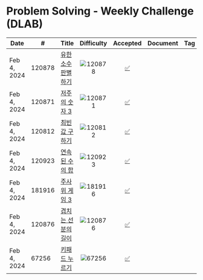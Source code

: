 # Problem Solving - Weekly Challenge (DLAB)

| Date | # | Title | Difficulty | Accepted | Document | Tag |
|------|---|-------|:----------:|:--------:|:--------:|:---:|
| Feb 4, 2024 | 120878 | [유한소수 판별하기](https://school.programmers.co.kr/learn/courses/30/lessons/120878) | ![120878](https://img.shields.io/badge/Level%200-blue?style=flat) | [✅](https://github.com/ymnseol/problem-solving/tree/main/programmers/120878-유한소수-판별하기) | | |
| Feb 4, 2024 | 120871 | [저주의 숫자 3](https://school.programmers.co.kr/learn/courses/30/lessons/120871) | ![120871](https://img.shields.io/badge/Level%200-blue?style=flat) | [✅](https://github.com/ymnseol/problem-solving/tree/main/programmers/120871-저주의-숫자-3) | | |
| Feb 4, 2024 | 120812 | [최빈값 구하기](https://school.programmers.co.kr/learn/courses/30/lessons/120812) | ![120812](https://img.shields.io/badge/Level%200-blue?style=flat) | [✅](https://github.com/ymnseol/problem-solving/tree/main/programmers/120812-최빈값-구하기) | | |
| Feb 4, 2024 | 120923 | [연속된 수의 합](https://school.programmers.co.kr/learn/courses/30/lessons/120923) | ![120923](https://img.shields.io/badge/Level%200-blue?style=flat) | [✅](https://github.com/ymnseol/problem-solving/tree/main/programmers/120923-연속된-수의-합) | | |
| Feb 4, 2024 | 181916 | [주사위 게임 3](https://school.programmers.co.kr/learn/courses/30/lessons/181916) | ![181916](https://img.shields.io/badge/Level%200-blue?style=flat) | [✅](https://github.com/ymnseol/problem-solving/tree/main/programmers/181916-주사위-게임-3) | | |
| Feb 4, 2024 | 120876 | [겹치는 선분의 길이](https://school.programmers.co.kr/learn/courses/30/lessons/120876) | ![120876](https://img.shields.io/badge/Level%200-blue?style=flat) | [✅](https://github.com/ymnseol/problem-solving/tree/main/programmers/120876-겹치는-선분의-길이) | | |
| Feb 4, 2024 | 67256 | [키패드 누르기](https://school.programmers.co.kr/learn/courses/30/lessons/67256) | ![67256](https://img.shields.io/badge/Level%201-green?style=flat) | [✅](https://github.com/ymnseol/problem-solving/tree/main/programmers/67256-키패드-누르기) | | |